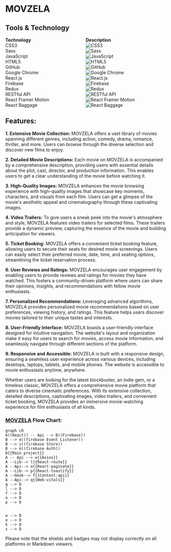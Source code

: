 

# MOVZELA

## Tools & Technology

<div style="display: flex; flex-wrap: wrap;">
  <div style="flex-basis: 50%;">
    <strong>Technology</strong>
  </div>
  <div style="flex-basis: 50%;">
    <strong>Description</strong>
  </div>

  <div style="flex-basis: 50%;">CSS3</div>
  <div style="flex-basis: 50%;"><img src="https://img.shields.io/badge/CSS3-1572B6?style=for-the-badge&logo=css3&logoColor=white" alt="CSS3"></div>

  <div style="flex-basis: 50%;">Sass</div>
  <div style="flex-basis: 50%;"><img src="https://img.shields.io/badge/Sass-CC6699?style=for-the-badge&logo=sass&logoColor=white" alt="Sass"></div>

  <div style="flex-basis: 50%;">JavaScript</div>
  <div style="flex-basis: 50%;"><img src="https://img.shields.io/badge/JavaScript-323330?style=for-the-badge&logo=javascript&logoColor=F7DF1E" alt="JavaScript"></div>

  <div style="flex-basis: 50%;">HTML5</div>
  <div style="flex-basis: 50%;"><img src="https://img.shields.io/badge/HTML5-E34F26?style=for-the-badge&logo=html5&logoColor=white" alt="HTML5"></div>

  <div style="flex-basis: 50%;">GitHub</div>
  <div style="flex-basis: 50%;"><img src="https://img.shields.io/badge/GitHub-100000?style=for-the-badge&logo=github&logoColor=white" alt="GitHub"></div>

  <div style="flex-basis: 50%;">Google Chrome</div>
  <div style="flex-basis: 50%;"><img src="https://img.shields.io/badge/Google_chrome-4285F4?style=for-the-badge&logo=Google-chrome&logoColor=white" alt="Google Chrome"></div>

  <div style="flex-basis: 50%;">React.js</div>
  <div style="flex-basis: 50%;"><img src="https://img.shields.io/badge/React.js-61DAFB?style=for-the-badge&logo=react&logoColor=white" alt="React.js"></div>

  <div style="flex-basis: 50%;">Firebase</div>
  <div style="flex-basis: 50%;"><img src="https://img.shields.io/badge/Firebase-FFCA28?style=for-the-badge&logo=firebase&logoColor=black" alt="Firebase"></div>

  <div style="flex-basis: 50%;">Redux</div>
  <div style="flex-basis: 50%;"><img src="https://img.shields.io/badge/Redux-764ABC?style=for-the-badge&logo=redux&logoColor=white" alt="Redux"></div>

  <div style="flex-basis: 50%;">RESTful API</div>
  <div style="flex-basis: 50%;"><img src="https://img.shields.io/badge/RESTful_API-FF7F7F?style=for-the-badge" alt="RESTful API"></div>

  <div style="flex-basis: 50%;">React Framer Motion</div>
  <div style="flex-basis: 50%;"><img src="https://img.shields.io/badge/React_Framer_Motion-E21F26?style=for-the-badge" alt="React Framer Motion"></div>

  <div style="flex-basis: 50%;">React Baggage</div>
  <div style="flex-basis: 50%;"><img src="https://img.shields.io/badge/React_Baggage-0088CC?style=for-the-badge" alt="React Baggage"></div>

</div>



## Features:

**1. Extensive Movie Collection:** MOVZELA offers a vast library of movies spanning different genres, including action, comedy, drama, romance, thriller, and more. Users can browse through the diverse selection and discover new films to enjoy.

**2. Detailed Movie Descriptions:** Each movie on MOVZELA is accompanied by a comprehensive description, providing users with essential details about the plot, cast, director, and production information. This enables users to get a clear understanding of the movie before watching it.

**3. High-Quality Images:** MOVZELA enhances the movie browsing experience with high-quality images that showcase key moments, characters, and visuals from each film. Users can get a glimpse of the movie's aesthetic appeal and cinematography through these captivating images.

**4. Video Trailers:** To give users a sneak peek into the movie's atmosphere and style, MOVZELA features video trailers for selected films. These trailers provide a dynamic preview, capturing the essence of the movie and building anticipation for viewers.

**5. Ticket Booking:** MOVZELA offers a convenient ticket booking feature, allowing users to secure their seats for desired movie screenings. Users can easily select their preferred movie, date, time, and seating options, streamlining the ticket reservation process.

**6. User Reviews and Ratings:** MOVZELA encourages user engagement by enabling users to provide reviews and ratings for movies they have watched. This fosters a community-driven platform where users can share their opinions, insights, and recommendations with fellow movie enthusiasts.

**7. Personalized Recommendations:** Leveraging advanced algorithms, MOVZELA provides personalized movie recommendations based on user preferences, viewing history, and ratings. This feature helps users discover movies tailored to their unique tastes and interests.

**8. User-Friendly Interface:** MOVZELA boasts a user-friendly interface designed for intuitive navigation. The website's layout and organization make it easy for users to search for movies, access movie information, and seamlessly navigate through different sections of the platform.

**9. Responsive and Accessible:** MOVZELA is built with a responsive design, ensuring a seamless user experience across various devices, including desktops, laptops, tablets, and mobile phones. The website is accessible to movie enthusiasts anytime, anywhere.

Whether users are looking for the latest blockbuster, an indie gem, or a timeless classic, MOVZELA offers a comprehensive movie platform that caters to diverse cinematic preferences. With its extensive collection, detailed descriptions, captivating images, video trailers, and convenient ticket booking, MOVZELA provides an immersive movie-watching experience for film enthusiasts of all kinds.





### [MOVZELA](https://movzila.web.app/) Flow Chart:

```mermaid
graph LR
A((React)) -- Api --> B((Firebase))
B --> e((firebase Event Listener))
B --> s((firebase Store))
B --> k((firebase Auth))
D{{Main project}}
A -- Api --> w{{Axios}}
A --Lib--> l{{React-route}}
A --Api--> o{{React-paginate}}
A --Lib--> p{{React-toastify}}
A --Hook--> f{{Context-api}}
A --Api--> q{{Web-vitals}}
q --> D
l --> D
f --> D
o --> D
p --> D


w --> D
e --> D
k --> D
s --> D
```

Please note that the shields and badges may not display correctly on all platforms or Markdown viewers.
